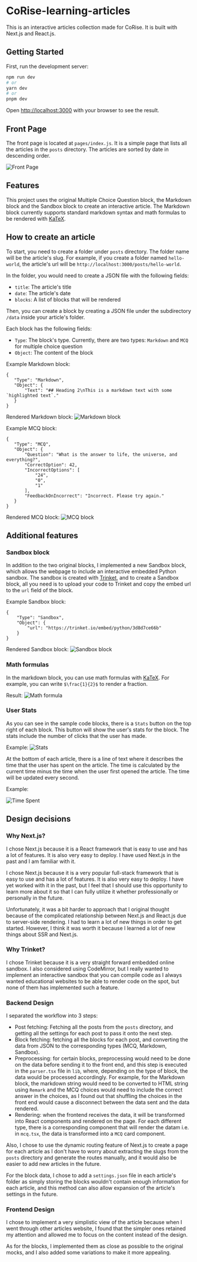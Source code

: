# CoRise-learning-articles

This is an interactive articles collection made for CoRise. It is built with Next.js and React.js.

## Getting Started

First, run the development server:

```bash
npm run dev
# or
yarn dev
# or
pnpm dev
```

Open [http://localhost:3000](http://localhost:3000) with your browser to see the result.

## Front Page

The front page is located at `pages/index.js`. It is a simple page that lists all the articles in the `posts` directory. The articles are sorted by date in descending order.

![Front Page](./public/front_page.png)

## Features

This project uses the original Multiple Choice Question block, the Markdown block and the Sandbox block to create an interactive article. The Markdown block currently supports standard markdown syntax and math formulas to be rendered with [KaTeX](https://katex.org/).

## How to create an article

To start, you need to create a folder under `posts` directory. The folder name will be the article's slug. For example, if you create a folder named `hello-world`, the article's url will be `http://localhost:3000/posts/hello-world`. 

In the folder, you would need to create a JSON file with the following fields:
- `title`: The article's title
- `date`: The article's date
- `blocks`: A list of blocks that will be rendered

Then, you can create a block by creating a JSON file under the subdirectory `/data` inside your article's folder.

Each block has the following fields:
- `Type`: The block's type. Currently, there are two types: `Markdown` and `MCQ` for multiple choice question
- `Object`: The content of the block

Example Markdown block:
```
{
   "Type": "Markdown",
   "Object": {
       "Text": "## Heading 2\nThis is a markdown text with some `highlighted text`."
   }
}
```
Rendered Markdown block:
![Markdown block](./public/markdown.png)

Example MCQ block:
```
{
   "Type": "MCQ",
   "Object": {
       "Question": "What is the answer to life, the universe, and everything?",
       "CorrectOption": 42,
       "IncorrectOptions": [
           "24",
           "0",
           "1"
       ],
       "FeedbackOnIncorrect": "Incorrect. Please try again."
   }
}
```
Rendered MCQ block:
![MCQ block](./public/mcq.png)

## Additional features

### Sandbox block
In addition to the two original blocks, I implemented a new Sandbox block, which allows the webpage to include an interactive embedded Python sandbox. The sandbox is created with [Trinket](https://trinket.io/), and to create a Sandbox block, all you need is to upload your code to Trinket and copy the embed url to the `url` field of the block.

Example Sandbox block:
```
{
    "Type": "Sandbox",
    "Object": {
        "url": "https://trinket.io/embed/python/3d8d7ce66b"
    }
}
```
Rendered Sandbox block:
![Sandbox block](./public/sandbox.png)

### Math formulas
In the markdown block, you can use math formulas with [KaTeX](https://katex.org/). For example, you can write `$\frac{1}{2}$` to render a fraction.

Result:
![Math formula](./public/math.png)

### User Stats
As you can see in the sample code blocks, there is a `Stats` button on the top right of each block. This button will show the user's stats for the block. The stats include the number of clicks that the user has made. 

Example:
![Stats](./public/stats.png)

At the bottom of each article, there is a line of text where it describes the time that the user has spent on the article. The time is calculated by the current time minus the time when the user first opened the article. The time will be updated every second.

Example:

![Time Spent](./public/time_spent.png)

## Design decisions

### Why Next.js?
I chose Next.js because it is a React framework that is easy to use and has a lot of features. It is also very easy to deploy. I have used Next.js in the past and I am familiar with it.

I chose Next.js because it is a very popular full-stack framework that is easy to use and has a lot of features. It is also very easy to deploy. I have yet worked with it in the past, but I feel that I should use this opportunity to learn more about it so that I can fully utilize it whether professionally or personally in the future.

Unfortunately, it was a bit harder to approach that I original thought because of the complicated relationship between Next.js and React.js due to server-side rendering. I had to learn a lot of new things in order to get started. However, I think it was worth it because I learned a lot of new things about SSR and Next.js.


### Why Trinket?
I chose Trinket because it is a very straight forward embedded online sandbox. I also considered using CodeMirror, but I really wanted to implement an interactive sandbox that you can compile code as I always wanted educational websites to be able to render code on the spot, but none of them has implemented such a feature.

### Backend Design
I separated the workflow into 3 steps:
- Post fetching: Fetching all the posts from the `posts` directory, and getting all the settings for each post to pass it onto the next step.
- Block fetching: fetching all the blocks for each post, and converting the data from JSON to the corresponding types (MCQ, Markdown, Sandbox).
- Preprocessing: for certain blocks, preprocessing would need to be done on the data before sending it to the front end, and this step is executed in the `parser.tsx` file in `lib`, where, depending on the type of block, the data would be processed accordingly. For example, for the Markdown block, the markdown string would need to be converted to HTML string using `Remark` and the MCQ choices would need to include the correct answer in the choices, as I found out that shuffling the choices in the front end would cause a disconnect between the data sent and the data rendered.
- Rendering: when the frontend receives the data, it will be transformed into React components and rendered on the page. For each different type, there is a corresponding component that will render the datam i.e. in `mcq.tsx`, the data is transformed into a `MCQ` card component.

Also, I chose to use the dynamic routing feature of Next.js to create a page for each article as I don't have to worry about extracting the slugs from the `posts` directory and generate the routes manually, and it would also be easier to add new articles in the future.

For the block data, I chose to add a `settings.json` file in each article's folder as simply storing the blocks wouldn't contain enough information for each article, and this method can also allow expansion of the article's settings in the future.

### Frontend Design
I chose to implement a very simplistic view of the article because when I went through other articles website, I found that the simpler ones retained my attention and allowed me to focus on the content instead of the design. 

As for the blocks, I implemented them as close as possible to the original mocks, and I also added some variations to make it more appealing.